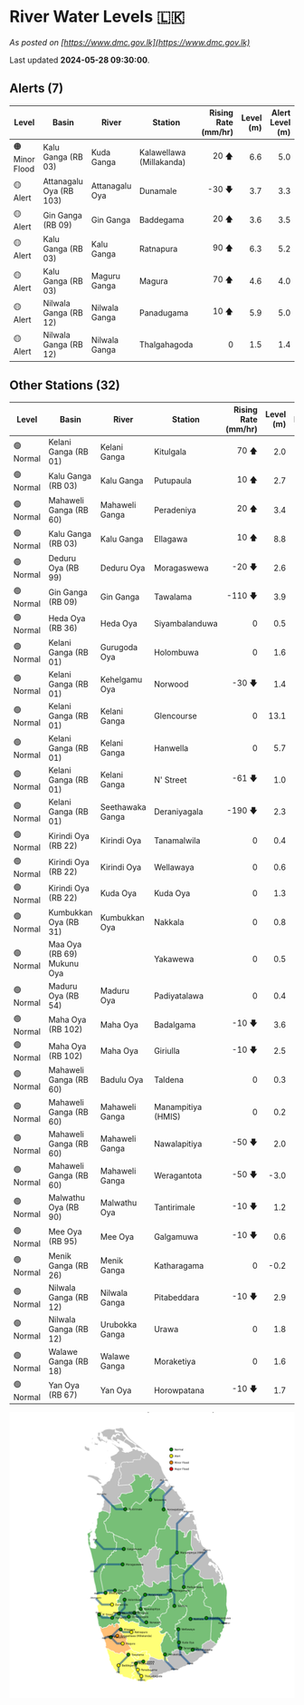 # River Water Levels :sri_lanka:

*As posted on [https://www.dmc.gov.lk](https://www.dmc.gov.lk)*

Last updated **2024-05-28 09:30:00**.

## Alerts (7)

| Level | Basin | River | Station | Rising Rate (mm/hr) | Level (m) | Alert Level (m) |
|---|---|---|---|--: |--:|--:|
| 🟠 Minor Flood | Kalu Ganga (RB 03) | Kuda Ganga | Kalawellawa (Millakanda) | 20 🡅 | 6.6 | 5.0 |
| 🟡 Alert | Attanagalu Oya (RB 103) | Attanagalu Oya | Dunamale | -30 🡇 | 3.7 | 3.3 |
| 🟡 Alert | Gin Ganga (RB 09) | Gin Ganga | Baddegama | 20 🡅 | 3.6 | 3.5 |
| 🟡 Alert | Kalu Ganga (RB 03) | Kalu Ganga | Ratnapura | 90 🡅 | 6.3 | 5.2 |
| 🟡 Alert | Kalu Ganga (RB 03) | Maguru Ganga | Magura | 70 🡅 | 4.6 | 4.0 |
| 🟡 Alert | Nilwala Ganga (RB 12) | Nilwala Ganga | Panadugama | 10 🡅 | 5.9 | 5.0 |
| 🟡 Alert | Nilwala Ganga (RB 12) | Nilwala Ganga | Thalgahagoda | 0  | 1.5 | 1.4 |

## Other Stations (32)

| Level | Basin | River | Station | Rising Rate (mm/hr) | Level (m) | Alert Level (m) | Time to Alert |
|---|---|---|---|--: |--:|--:|---|
| 🟢 Normal | Kelani Ganga (RB 01) | Kelani Ganga | Kitulgala | 70 🡅 | 2.0 | 3.0 | 13.6 ⏳ |
| 🟢 Normal | Kalu Ganga (RB 03) | Kalu Ganga | Putupaula | 10 🡅 | 2.7 | 3.0 | 26.0 ⏳ |
| 🟢 Normal | Mahaweli Ganga (RB 60) | Mahaweli Ganga | Peradeniya | 20 🡅 | 3.4 | 5.0 | 80.0 ⏳ |
| 🟢 Normal | Kalu Ganga (RB 03) | Kalu Ganga | Ellagawa | 10 🡅 | 8.8 | 10.0 | 118.0 ⏳ |
| 🟢 Normal | Deduru Oya (RB 99) | Deduru Oya | Moragaswewa | -20 🡇 | 2.6 | 4.8 | 🟢 |
| 🟢 Normal | Gin Ganga (RB 09) | Gin Ganga | Tawalama | -110 🡇 | 3.9 | 4.0 | 🟢 |
| 🟢 Normal | Heda Oya (RB 36) | Heda Oya | Siyambalanduwa | 0  | 0.5 | 4.5 | 🟢 |
| 🟢 Normal | Kelani Ganga (RB 01) | Gurugoda Oya | Holombuwa | 0  | 1.6 | 3.0 | 🟢 |
| 🟢 Normal | Kelani Ganga (RB 01) | Kehelgamu Oya | Norwood | -30 🡇 | 1.4 | 1.5 | 🟢 |
| 🟢 Normal | Kelani Ganga (RB 01) | Kelani Ganga | Glencourse | 0  | 13.1 | 15.0 | 🟢 |
| 🟢 Normal | Kelani Ganga (RB 01) | Kelani Ganga | Hanwella | 0  | 5.7 | 7.0 | 🟢 |
| 🟢 Normal | Kelani Ganga (RB 01) | Kelani Ganga | N' Street | -61 🡇 | 1.0 | 1.2 | 🟢 |
| 🟢 Normal | Kelani Ganga (RB 01) | Seethawaka Ganga | Deraniyagala | -190 🡇 | 2.3 | 4.8 | 🟢 |
| 🟢 Normal | Kirindi Oya (RB 22) | Kirindi Oya | Tanamalwila | 0  | 0.4 | 4.0 | 🟢 |
| 🟢 Normal | Kirindi Oya (RB 22) | Kirindi Oya | Wellawaya | 0  | 0.6 | 4.4 | 🟢 |
| 🟢 Normal | Kirindi Oya (RB 22) | Kuda Oya | Kuda Oya | 0  | 1.3 | 6.9 | 🟢 |
| 🟢 Normal | Kumbukkan Oya (RB 31) | Kumbukkan Oya | Nakkala | 0  | 0.8 | 5.0 | 🟢 |
| 🟢 Normal | Maa Oya (RB 69) Mukunu Oya |  | Yakawewa | 0  | 0.5 | 4.0 | 🟢 |
| 🟢 Normal | Maduru Oya (RB 54) | Maduru Oya | Padiyatalawa | 0  | 0.4 | 4.0 | 🟢 |
| 🟢 Normal | Maha Oya (RB 102) | Maha Oya | Badalgama | -10 🡇 | 3.6 | 5.0 | 🟢 |
| 🟢 Normal | Maha Oya (RB 102) | Maha Oya | Giriulla | -10 🡇 | 2.5 | 5.5 | 🟢 |
| 🟢 Normal | Mahaweli Ganga (RB 60) | Badulu Oya | Taldena | 0  | 0.3 | 3.0 | 🟢 |
| 🟢 Normal | Mahaweli Ganga (RB 60) | Mahaweli Ganga | Manampitiya (HMIS) | 0  | 0.2 | 3.0 | 🟢 |
| 🟢 Normal | Mahaweli Ganga (RB 60) | Mahaweli Ganga | Nawalapitiya | -50 🡇 | 2.0 | 3.5 | 🟢 |
| 🟢 Normal | Mahaweli Ganga (RB 60) | Mahaweli Ganga | Weragantota | -50 🡇 | -3.0 | 5.0 | 🟢 |
| 🟢 Normal | Malwathu Oya (RB 90) | Malwathu Oya | Tantirimale | -10 🡇 | 1.2 | 5.0 | 🟢 |
| 🟢 Normal | Mee Oya (RB 95) | Mee Oya | Galgamuwa | -10 🡇 | 0.6 | 4.8 | 🟢 |
| 🟢 Normal | Menik Ganga (RB 26) | Menik Ganga | Katharagama | 0  | -0.2 | 4.0 | 🟢 |
| 🟢 Normal | Nilwala Ganga (RB 12) | Nilwala Ganga | Pitabeddara | -10 🡇 | 2.9 | 4.0 | 🟢 |
| 🟢 Normal | Nilwala Ganga (RB 12) | Urubokka Ganga | Urawa | 0  | 1.8 | 2.5 | 🟢 |
| 🟢 Normal | Walawe Ganga (RB 18) | Walawe Ganga | Moraketiya | 0  | 1.6 | 3.0 | 🟢 |
| 🟢 Normal | Yan Oya (RB 67) | Yan Oya | Horowpatana | -10 🡇 | 1.7 | 6.0 | 🟢 |


<div id="river-water-level-map">

![River Water Level Map](images/river-water-level-map.png)

</div>